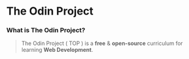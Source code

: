 # The Odin Project


### What is The Odin Project?

> The Odin Project ( TOP ) is a **free** & **open-source** curriculum for learning **Web Development**.

